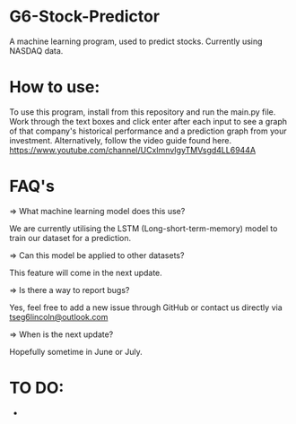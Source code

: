 # G6-Stock-Predictor
A machine learning program, used to predict stocks. Currently using NASDAQ data. 

# How to use:
To use this program, install from this repository and run the main.py file. Work through the text boxes and click enter after each input to see a graph of that company's historical performance and a prediction graph from your investment. Alternatively, follow the video guide found here. 
https://www.youtube.com/channel/UCxImnvIgyTMVsgd4LL6944A

# FAQ's
=> What machine learning model does this use?

We are currently utilising the LSTM (Long-short-term-memory) model to train our dataset for a prediction. 

=> Can this model be applied to other datasets?

This feature will come in the next update. 

=> Is there a way to report bugs?

Yes, feel free to add a new issue through GitHub or contact us directly via tseg6lincoln@outlook.com

=> When is the next update?

Hopefully sometime in June or July. 

# TO DO:
- 
